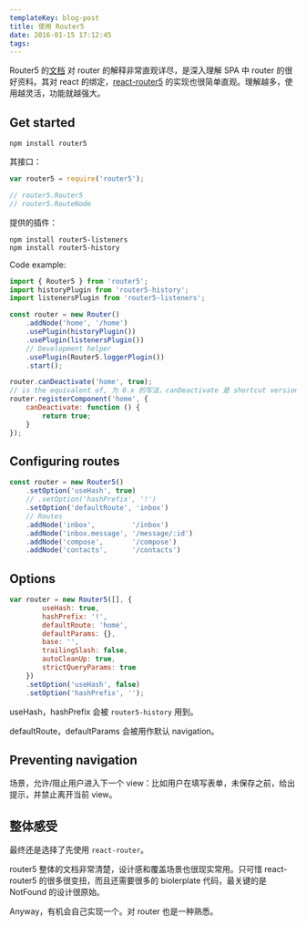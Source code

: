```yaml
---
templateKey: blog-post
title: 使用 Router5
date: 2016-01-15 17:12:45
tags:
---
```


Router5 的[文档](http://router5.github.io/docs/understanding-router5.html) 对 router 的解释非常直观详尽，是深入理解 SPA 中 router 的很好资料。其对 react 的绑定，[react-router5](http://router5.github.io/docs/with-react.html#/inbox) 的实现也很简单直观。理解越多，使用越灵活，功能就越强大。

## Get started

```
npm install router5

```

其接口：

```js
var router5 = require('router5');

// router5.Router5
// router5.RouteNode
```

提供的插件：

```
npm install router5-listeners
npm install router5-history
```

Code example:


```js
import { Router5 } from 'router5';
import historyPlugin from 'router5-history';
import listenersPlugin from 'router5-listeners';

const router = new Router()
    .addNode('home', '/home')
    .usePlugin(historyPlugin())
    .usePlugin(listenersPlugin())
    // Development helper
    .usePlugin(Router5.loggerPlugin())
    .start();
```

```js
router.canDeactivate('home', true);
// is the equivalent of, 为 0.x 的写法，canDeactivate 是 shortcut version
router.registerComponent('home', {
    canDeactivate: function () {
        return true;
    }
});
```

## Configuring routes

```js
const router = new Router5()
    .setOption('useHash', true)
    // .setOption('hashPrefix', '!')
    .setOption('defaultRoute', 'inbox')
    // Routes
    .addNode('inbox',         '/inbox')
    .addNode('inbox.message', '/message/:id')
    .addNode('compose',       '/compose')
    .addNode('contacts',      '/contacts')
```

## Options

```js
var router = new Router5([], {
        useHash: true,
        hashPrefix: '!',
        defaultRoute: 'home',
        defaultParams: {},
        base: '',
        trailingSlash: false,
        autoCleanUp: true,
        strictQueryParams: true
    })
    .setOption('useHash', false)
    .setOption('hashPrefix', '');
```

useHash，hashPrefix 会被 `router5-history` 用到。

defaultRoute，defaultParams 会被用作默认 navigation。

## Preventing navigation

场景，允许/阻止用户进入下一个 view：比如用户在填写表单，未保存之前，给出提示，并禁止离开当前 view。

## 整体感受

最终还是选择了先使用 `react-router`。

router5 整体的文档非常清楚，设计感和覆盖场景也很现实常用。只可惜 react-router5 的很多很变扭，而且还需要很多的 biolerplate 代码，最关键的是 NotFound 的设计很原始。

Anyway，有机会自己实现一个。对 router 也是一种熟悉。
